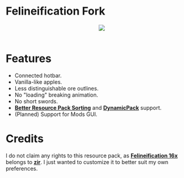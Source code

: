 # Felineification Fork

<div align="center">    <img src="https://cdn.modrinth.com/data/nd5ZIH7m/images/0edc02b9e096ae597a9ba4da3afe800cb8b00b37.png">
    <br>
    <br>
</div>

# Features
- Connected hotbar.
- Vanilla-like apples.
- Less distinguishable ore outlines.
- No "loading" breaking animation.
- No short swords.
- [**Better Resource Pack Sorting**](https://modrinth.com/mod/better-resource-pack-sorting) and [**DynamicPack**]([https://modrinth.com/mod/dynamicpack](https://modrinth.com/mod/dynamicpack)) support.
- (Planned) Support for Mods GUI.

# Credits
I do not claim any rights to this resource pack, as [**Felineification 16x**](https://modrinth.com/resourcepack/felineification-16x) belongs to [**zir**](https://modrinth.com/user/zir). I just wanted to customize it to better suit my own preferences.